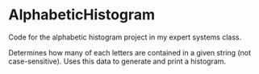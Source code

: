 # AlphabeticHistogram
Code for the alphabetic histogram project in my expert systems class.

Determines how many of each letters are contained in a given string (not case-sensitive). Uses this data to generate and print a histogram.
